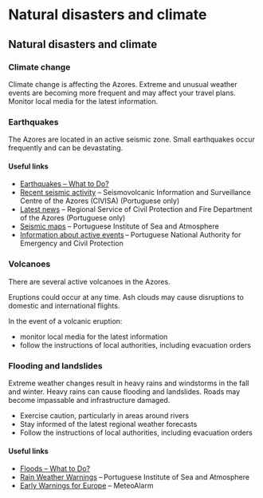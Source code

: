 # Natural disasters and climate

## Natural disasters and climate

### Climate change

Climate change is affecting the Azores. Extreme and unusual weather events are becoming more frequent and may affect your travel plans. Monitor local media for the latest information.

### Earthquakes

The Azores are located in an active seismic zone. Small earthquakes occur frequently and can be devastating.

#### Useful links

* [Earthquakes – What to Do?](https://www.getprepared.gc.ca/cnt/rsrcs/pblctns/rthqks-wtd/index-en.aspx)
* [Recent seismic activity](http://www.ivar.azores.gov.pt/civisa/Paginas/homeCIVISA.aspx) – Seismovolcanic Information and Surveillance Centre of the Azores (CIVISA) (Portuguese only)
* [Latest news](https://www.prociv.azores.gov.pt/) – Regional Service of Civil Protection and Fire Department of the Azores (Portuguese only)
* [Seismic maps](https://www.ipma.pt/en/geofisica/sismicidade/) – Portuguese Institute of Sea and Atmosphere
* [Information about active events](https://prociv.gov.pt/en/home/) – Portuguese National Authority for Emergency and Civil Protection

### Volcanoes

There are several active volcanoes in the Azores.

Eruptions could occur at any time. Ash clouds may cause disruptions to domestic and international flights.

In the event of a volcanic eruption:

* monitor local media for the latest information
* follow the instructions of local authorities, including evacuation orders

### Flooding and landslides

Extreme weather changes result in heavy rains and windstorms in the fall and winter. Heavy rains can cause flooding and landslides. Roads may become impassable and infrastructure damaged.

* Exercise caution, particularly in areas around rivers
* Stay informed of the latest regional weather forecasts
* Follow the instructions of local authorities, including evacuation orders

#### Useful links

* [Floods – What to Do?](https://www.getprepared.gc.ca/cnt/rsrcs/pblctns/flds-wtd/index-en.aspx)
* [Rain Weather Warnings](https://www.ipma.pt/en/otempo/prev-sam/?p=rain) – Portuguese Institute of Sea and Atmosphere
* [Early Warnings for Europe](https://www.meteoalarm.org/en/live/) – MeteoAlarm